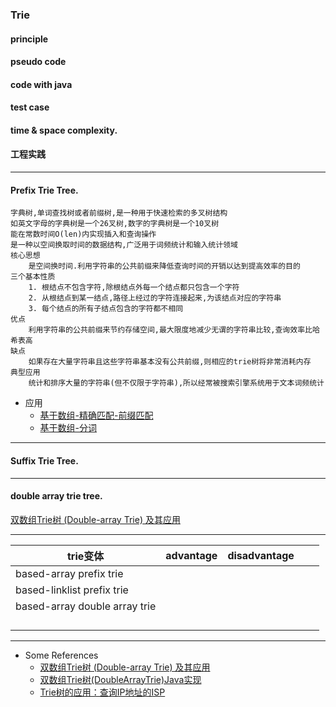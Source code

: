 ### Trie

#### principle

#### pseudo code

#### code with java

#### test case

#### time & space complexity.

#### 工程实践


---

#### Prefix Trie Tree.

    字典树,单词查找树或者前缀树,是一种用于快速检索的多叉树结构
    如英文字母的字典树是一个26叉树,数字的字典树是一个10叉树
    能在常数时间O(len)内实现插入和查询操作
    是一种以空间换取时间的数据结构,广泛用于词频统计和输入统计领域
    核心思想
        是空间换时间.利用字符串的公共前缀来降低查询时间的开销以达到提高效率的目的
    三个基本性质
        1. 根结点不包含字符,除根结点外每一个结点都只包含一个字符
        2. 从根结点到某一结点,路径上经过的字符连接起来,为该结点对应的字符串
        3. 每个结点的所有子结点包含的字符都不相同
    优点
        利用字符串的公共前缀来节约存储空间,最大限度地减少无谓的字符串比较,查询效率比哈希表高
    缺点
        如果存在大量字符串且这些字符串基本没有公共前缀,则相应的trie树将非常消耗内存
    典型应用
        统计和排序大量的字符串(但不仅限于字符串),所以经常被搜索引擎系统用于文本词频统计

- 应用
   - [基于数组-精确匹配-前缀匹配](https://github.com/keepdigging/common-util/blob/master/src/main/java/com/keepdigging/ds/tree/trie/NaiveArrayTrie.java)
   - [基于数组-分词](https://github.com/keepdigging/common-util/blob/master/src/main/java/com/keepdigging/ds/tree/trie/SimpleParticipleBasedTrie.java)



 ---
 
#### Suffix Trie Tree.
 
 
 




---

#### double array trie tree.

[双数组Trie树 (Double-array Trie) 及其应用](https://www.cnblogs.com/en-heng/p/6265256.html)








---

| trie变体  | advantage  | disadvantage  |   |   |
| ------------ | ------------ | ------------ | ------------ | ------------ |
| based-array prefix trie  |   |   |   |   |
| based-linklist prefix trie  |   |   |   |   |
| based-array double array trie  |   |   |   |   |
|   |   |   |   |   |
|   |   |   |   |   |
|   |   |   |   |   |
|   |   |   |   |   |

---

- Some References
	- [双数组Trie树 (Double-array Trie) 及其应用](https://www.cnblogs.com/en-heng/p/6265256.html)
	- [双数组Trie树(DoubleArrayTrie)Java实现](http://www.hankcs.com/program/java/%E5%8F%8C%E6%95%B0%E7%BB%84trie%E6%A0%91doublearraytriejava%E5%AE%9E%E7%8E%B0.html)
	- [Trie树的应用：查询IP地址的ISP](http://www.cnblogs.com/en-heng/p/3854779.html)

